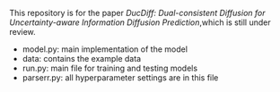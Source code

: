 This repository is for the paper _DucDiff: Dual-consistent Diffusion for Uncertainty-aware Information Diffusion Prediction_,which is still under review.

- model.py: main implementation of the model
- data: contains the example data
- run.py: main file for training and testing models
- parserr.py: all hyperparameter settings are in this file



